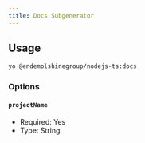 ```yaml
---
title: Docs Subgenerator
---
```


## Usage

```bash
yo @endemolshinegroup/nodejs-ts:docs
```

### Options

#### `projectName`

- Required: Yes
- Type: String
